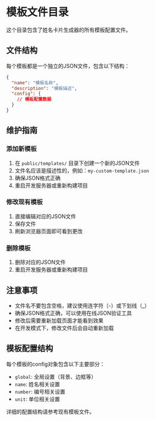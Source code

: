 # 模板文件目录

这个目录包含了姓名卡片生成器的所有模板配置文件。

## 文件结构

每个模板都是一个独立的JSON文件，包含以下结构：

```json
{
  "name": "模板名称",
  "description": "模板描述",
  "config": {
    // 模板配置数据
  }
}
```

## 维护指南

### 添加新模板

1. 在 `public/templates/` 目录下创建一个新的JSON文件
2. 文件名应该是描述性的，例如：`my-custom-template.json`
3. 确保JSON格式正确
4. 重启开发服务器或重新构建项目

### 修改现有模板

1. 直接编辑对应的JSON文件
2. 保存文件
3. 刷新浏览器页面即可看到更改

### 删除模板

1. 删除对应的JSON文件
2. 重启开发服务器或重新构建项目

## 注意事项

- 文件名不要包含空格，建议使用连字符（-）或下划线（_）
- 确保JSON格式正确，可以使用在线JSON验证工具
- 修改后需要重新加载页面才能看到效果
- 在开发模式下，修改文件后会自动重新加载

## 模板配置结构

每个模板的config对象包含以下主要部分：

- `global`: 全局设置（背景、边框等）
- `name`: 姓名相关设置
- `number`: 编号相关设置  
- `unit`: 单位相关设置

详细的配置结构请参考现有模板文件。 